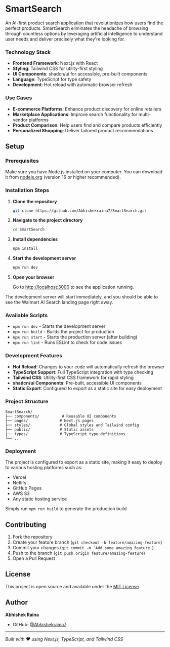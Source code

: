 # SmartSearch

An AI-first product search application that revolutionizes how users find the perfect products. SmartSearch eliminates the headache of browsing through countless options by leveraging artificial intelligence to understand user needs and deliver precisely what they're looking for.

### Technology Stack

- **Frontend Framework**: Next.js with React
- **Styling**: Tailwind CSS for utility-first styling
- **UI Components**: shadcn/ui for accessible, pre-built components
- **Language**: TypeScript for type safety
- **Development**: Hot reload with automatic browser refresh

### Use Cases

- **E-commerce Platforms**: Enhance product discovery for online retailers
- **Marketplace Applications**: Improve search functionality for multi-vendor platforms
- **Product Comparison**: Help users find and compare products efficiently
- **Personalized Shopping**: Deliver tailored product recommendations

## Setup

### Prerequisites

Make sure you have Node.js installed on your computer. You can download it from [nodejs.org](https://nodejs.org) (version 16 or higher recommended).

### Installation Steps

1. **Clone the repository**
   ```bash
   git clone https://github.com/Abhishekraina7/SmartSearch.git
   ```

2. **Navigate to the project directory**
   ```bash
   cd SmartSearch
   ```

3. **Install dependencies**
   ```bash
   npm install
   ```

4. **Start the development server**
   ```bash
   npm run dev
   ```

5. **Open your browser**
   
   Go to [http://localhost:3000](http://localhost:3000) to see the application running.

The development server will start immediately, and you should be able to see the Walmart AI Search landing page right away.

### Available Scripts

- `npm run dev` - Starts the development server
- `npm run build` - Builds the project for production
- `npm run start` - Starts the production server (after building)
- `npm run lint` - Runs ESLint to check for code issues

### Development Features

- **Hot Reload**: Changes to your code will automatically refresh the browser
- **TypeScript Support**: Full TypeScript integration with type checking
- **Tailwind CSS**: Utility-first CSS framework for rapid styling
- **shadcn/ui Components**: Pre-built, accessible UI components
- **Static Export**: Configured to export as a static site for easy deployment

### Project Structure

```
SmartSearch/
├── components/          # Reusable UI components
├── pages/              # Next.js pages
├── styles/             # Global styles and Tailwind config
├── public/             # Static assets
├── types/              # TypeScript type definitions
└── ...
```

### Deployment

The project is configured to export as a static site, making it easy to deploy to various hosting platforms such as:

- Vercel
- Netlify
- GitHub Pages
- AWS S3
- Any static hosting service

Simply run `npm run build` to generate the production build.

## Contributing

1. Fork the repository
2. Create your feature branch (`git checkout -b feature/amazing-feature`)
3. Commit your changes (`git commit -m 'Add some amazing feature'`)
4. Push to the branch (`git push origin feature/amazing-feature`)
5. Open a Pull Request

## License

This project is open source and available under the [MIT License](LICENSE).

## Author

**Abhishek Raina**
- GitHub: [@Abhishekraina7](https://github.com/Abhishekraina7)

---

*Built with ❤️ using Next.js, TypeScript, and Tailwind CSS*
